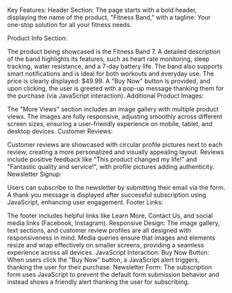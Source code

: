 Key Features:
Header Section: The page starts with a bold header, displaying the name of the product, "Fitness Band," with a tagline: Your one-stop solution for all your fitness needs.

Product Info Section:

The product being showcased is the Fitness Band 7.
A detailed description of the band highlights its features, such as heart rate monitoring, sleep tracking, water resistance, and a 7-day battery life. The band also supports smart notifications and is ideal for both workouts and everyday use.
The price is clearly displayed: $49.99.
A "Buy Now" button is provided, and upon clicking, the user is greeted with a pop-up message thanking them for the purchase (via JavaScript interaction).
Additional Product Images:

The "More Views" section includes an image gallery with multiple product views.
The images are fully responsive, adjusting smoothly across different screen sizes, ensuring a user-friendly experience on mobile, tablet, and desktop devices.
Customer Reviews:

Customer reviews are showcased with circular profile pictures next to each review, creating a more personalized and visually appealing layout.
Reviews include positive feedback like "This product changed my life!" and "Fantastic quality and service!", with profile pictures adding authenticity.
Newsletter Signup:

Users can subscribe to the newsletter by submitting their email via the form. A thank you message is displayed after successful subscription using JavaScript, enhancing user engagement.
Footer Links:

The footer includes helpful links like Learn More, Contact Us, and social media links (Facebook, Instagram).
Responsive Design:
The image gallery, text sections, and customer review profiles are all designed with responsiveness in mind.
Media queries ensure that images and elements resize and wrap effectively on smaller screens, providing a seamless experience across all devices.
JavaScript Interaction:
Buy Now Button: When users click the "Buy Now" button, a JavaScript alert triggers, thanking the user for their purchase.
Newsletter Form: The subscription form uses JavaScript to prevent the default form submission behavior and instead shows a friendly alert thanking the user for subscribing.

